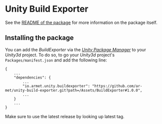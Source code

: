 # Unity Build Exporter

See the [README of the package](./Assets/BuildExporter/README.md) for more information on the package itself.

## Installing the package

You can add the _BuildExporter_ via the [_Unity Package Manager_](https://docs.unity3d.com/Manual/Packages.html) to your _Unity3d_ project. To do so, to go your _Unity3d_ project's `Packages/manifest.json` and add the following line:

```
{
    ...
    "dependencies": {
        ...
        "io.armet.unity.buildexporter": "https://github.com/ar-met/unity-build-exporter.git?path=/Assets/BuildExporter#1.0.0",
        ...
    }
    ...
}
```

Make sure to use the latest release by looking up latest tag.
